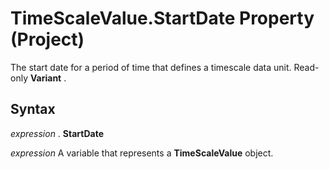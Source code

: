 
# TimeScaleValue.StartDate Property (Project)

The start date for a period of time that defines a timescale data unit. Read-only  **Variant** .


## Syntax

 _expression_ . **StartDate**

 _expression_ A variable that represents a **TimeScaleValue** object.

